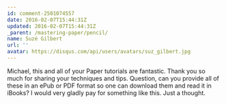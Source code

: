 ```yaml
---
id: comment-2501074557
date: 2016-02-07T15:44:31Z
updated: 2016-02-07T15:44:31Z
_parent: /mastering-paper/pencil/
name: Suzé Gilbert
url: ''
avatar: https://disqus.com/api/users/avatars/suz_gilbert.jpg
---
```


Michael, this and all of your Paper tutorials are fantastic. Thank you so much
for sharing your techniques and tips. Question, can you provide all of these in
an ePub or PDF format so one can download them and read it in iBooks? I would
very gladly pay for something like this. Just a thought.
